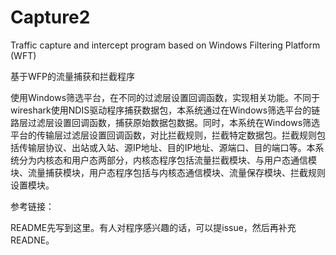 # Capture2
Traffic capture and intercept program based on Windows Filtering Platform (WFT)

基于WFP的流量捕获和拦截程序

使用Windows筛选平台，在不同的过滤层设置回调函数，实现相关功能。不同于wireshark使用NDIS驱动程序捕获数据包，本系统通过在Windows筛选平台的链路层过滤层设置回调函数，捕获原始数据包数据。同时，本系统在Windows筛选平台的传输层过滤层设置回调函数，对比拦截规则，拦截特定数据包。拦截规则包括传输层协议、出站或入站、源IP地址、目的IP地址、源端口、目的端口等。本系统分为内核态和用户态两部分，内核态程序包括流量拦截模块、与用户态通信模块、流量捕获模块，用户态程序包括与内核态通信模块、流量保存模块、拦截规则设置模块。

参考链接：



README先写到这里。有人对程序感兴趣的话，可以提issue，然后再补充READNE。






